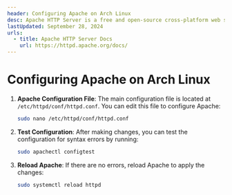 ```yaml
---
header: Configuring Apache on Arch Linux
desc: Apache HTTP Server is a free and open-source cross-platform web server.
lastUpdated: September 28, 2024
urls:
  - title: Apache HTTP Server Docs
    url: https://httpd.apache.org/docs/
---
```


# Configuring Apache on Arch Linux

1. **Apache Configuration File**: The main configuration file is located at `/etc/httpd/conf/httpd.conf`. You can edit this file to configure Apache:

   ```bash
   sudo nano /etc/httpd/conf/httpd.conf
   ```

2. **Test Configuration**: After making changes, you can test the configuration for syntax errors by running:

   ```bash
   sudo apachectl configtest
   ```

3. **Reload Apache**: If there are no errors, reload Apache to apply the changes:

   ```bash
   sudo systemctl reload httpd
   ```
